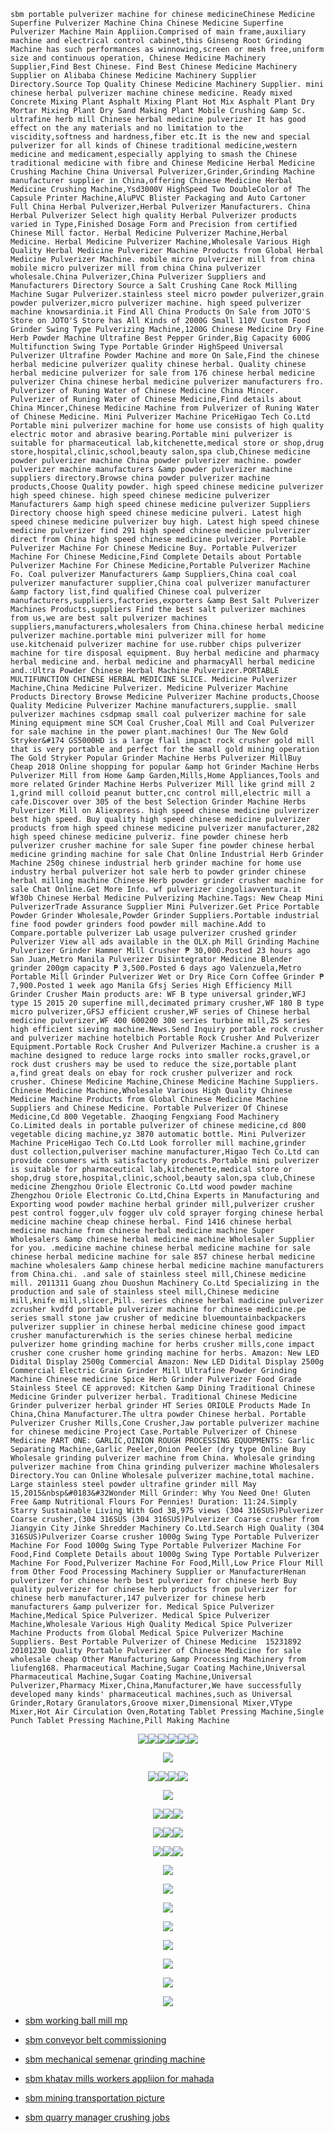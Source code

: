 
```
sbm portable pulverizer machine for chinese medicineChinese Medicine Superfine Pulverizer Machine China Chinese Medicine Superfine Pulverizer Machine Main Appliion.Comprised of main frame,auxiliary machine and electrical control cabinet,this Ginseng Root Grinding Machine has such performances as winnowing,screen or mesh free,uniform size and continuous operation, Chinese Medicine Machinery Supplier,Find Best Chinese. Find Best Chinese Medicine Machinery Supplier on Alibaba Chinese Medicine Machinery Supplier Directory.Source Top Quality Chinese Medicine Machinery Supplier. mini chinese herbal pulverizer machine chinese medicine. Ready mixed Concrete Mixing Plant Asphalt Mixing Plant Hot Mix Asphalt Plant Dry Mortar Mixing Plant Dry Sand Making Plant Mobile Crushing &amp Sc. ultrafine herb mill Chinese herbal medicine pulverizer It has good effect on the any materials and no limitation to the viscidity,softness and hardness,fiber etc.It is the new and special pulverizer for all kinds of Chinese traditional medicine,western medicine and medicament,especially applying to smash the Chinese traditional medicine with fibre and Chinese Medicine Herbal Medicine Crushing Machine China Universal Pulverizer,Grinder,Grinding Machine manufacturer supplier in China,offering Chinese Medicine Herbal Medicine Crushing Machine,Ysd3000V HighSpeed Two DoubleColor of The Capsule Printer Machine,AluPVC Blister Packaging and Auto Cartoner Full China Herbal Pulverizer,Herbal Pulverizer Manufacturers. China Herbal Pulverizer Select high quality Herbal Pulverizer products varied in Type,Finished Dosage Form and Precision from certified Chinese Mill factor. Herbal Medicine Pulverizer Machine,Herbal Medicine. Herbal Medicine Pulverizer Machine,Wholesale Various High Quality Herbal Medicine Pulverizer Machine Products from Global Herbal Medicine Pulverizer Machine. mobile micro pulverizer mill from china mobile micro pulverizer mill from china China pulverizer wholesale.China Pulverizer,China Pulverizer Suppliers and Manufacturers Directory Source a Salt Crushing Cane Rock Milling Machine Sugar Pulverizer.stainless steel micro powder pulverizer,grain powder pulverizer,micro pulverizer machine. high speed pulverizer machine knowsardinia.it Find All China Products On Sale from JOTO'S Store on JOTO'S Store has All Kinds of 2000G Small 110V Custom Food Grinder Swing Type Pulverizing Machine,1200G Chinese Medicine Dry Fine Herb Powder Machine Ultrafine Best Pepper Grinder,Big Capacity 600G Multifunction Swing Type Portable Grinder HighSpeed Universal Pulverizer Ultrafine Powder Machine and more On Sale,Find the chinese herbal medicine pulverizer quality chinese herbal. Quality chinese herbal medicine pulverizer for sale from 176 chinese herbal medicine pulverizer China chinese herbal medicine pulverizer manufacturers fro. Pulverizer of Runing Water of Chinese Medicine China Mincer. Pulverizer of Runing Water of Chinese Medicine,Find details about China Mincer,Chinese Medicine Machine from Pulverizer of Runing Water of Chinese Medicine. Mini Pulverizer Machine PriceHigao Tech Co.Ltd Portable mini pulverizer machine for home use consists of high quality electric motor and abrasive bearing.Portable mini pulverizer is suitable for pharmaceutical lab,kitchenette,medical store or shop,drug store,hospital,clinic,school,beauty salon,spa club,Chinese medicine powder pulverizer machine China powder pulverizer machine. powder pulverizer machine manufacturers &amp powder pulverizer machine suppliers directory.Browse china powder pulverizer machine products,Choose Quality powder. high speed chinese medicine pulverizer high speed chinese. high speed chinese medicine pulverizer Manufacturers &amp high speed chinese medicine pulverizer Suppliers Directory choose high speed chinese medicine pulveri. Latest high speed chinese medicine pulverizer buy high. Latest high speed chinese medicine pulverizer find 291 high speed chinese medicine pulverizer direct from China high speed chinese medicine pulverizer. Portable Pulverizer Machine For Chinese Medicine Buy. Portable Pulverizer Machine For Chinese Medicine,Find Complete Details about Portable Pulverizer Machine For Chinese Medicine,Portable Pulverizer Machine Fo. Coal pulverizer Manufacturers &amp Suppliers,China coal coal pulverizer manufacturer supplier,China coal pulverizer manufacturer &amp factory list,find qualified Chinese coal pulverizer manufacturers,suppliers,factories,exporters &amp Best Salt Pulverizer Machines Products,suppliers Find the best salt pulverizer machines from us,we are best salt pulverizer machines suppliers,manufacturers,wholesalers from China.chinese herbal medicine pulverizer machine.portable mini pulverizer mill for home use.kitchenaid pulverizer machine for use.rubber chips pulverizer machine for tire disposal equipment. Buy herbal medicine and pharmacy herbal medicine and. herbal medicine and pharmacyAll herbal medicine and.:Ultra Powder Chinese Herbal Machine Pulverizer.PORTABLE MULTIFUNCTION CHINESE HERBAL MEDICINE SLICE. Medicine Pulverizer Machine,China Medicine Pulverizer. Medicine Pulverizer Machine Products Directory Browse Medicine Pulverizer Machine products,Choose Quality Medicine Pulverizer Machine manufacturers,supplie. small pulverizer machines csdpmap small coal pulverizer machine for sale Mining equipment mine SCM Coal Crusher,Coal Mill and Coal Pulverizer for sale machine in the power plant.machines! Our The New Gold Stryker&#174 GS5000HD is a large flail impact rock crusher gold mill that is very portable and perfect for the small gold mining operation The Gold Stryker Popular Grinder Machine Herbs Pulverizer MillBuy Cheap 2018 Online shopping for popular &amp hot Grinder Machine Herbs Pulverizer Mill from Home &amp Garden,Mills,Home Appliances,Tools and more related Grinder Machine Herbs Pulverizer Mill like grind mill 2 1,grind mill colloid peanut butter,cnc control mill,electric mill a cafe.Discover over 305 of the best Selection Grinder Machine Herbs Pulverizer Mill on Aliexpress. high speed chinese medicine pulverizer best high speed. Buy quality high speed chinese medicine pulverizer products from high speed chinese medicine pulverizer manufacturer,282 high speed chinese medicine pulveriz. fine powder chinese herb pulverizer crusher machine for sale Super fine powder chinese herbal medicine grinding machine for sale Chat Online Industrial Herb Grinder Machine 250g chinese industrial herb grinder machine for home use industry herbal pulverizer hot sale herb to powder grinder chinese herbal milling machine Chinese Herb powder grinder crusher machine for sale Chat Online.Get More Info. wf pulverizer cingoliavventura.it Wf30b Chinese Herbal Medicine Pulverizing Machine.Tags: New Cheap Mini PulverizerTrade Assurance Supplier Mini Pulverizer.Get Price Portable Powder Grinder Wholesale,Powder Grinder Suppliers.Portable industrial fine food powder grinders food powder mill machine.Add to Compare.portable pulverizer Lab usage pulverizer crushed grinder Pulverizer View all ads available in the OLX.ph Mill Grinding Machine Pulverizer Grinder Hammer Mill Crusher ₱ 30,000.Posted 23 hours ago San Juan,Metro Manila Pulverizer Disintegrator Medicine Blender grinder 200gm capacity ₱ 3,500.Posted 6 days ago Valenzuela,Metro Portable Mill Grinder Pulverizer Wet or Dry Rice Corn Coffee Grinder ₱ 7,900.Posted 1 week ago Manila Gfsj Series High Efficiency Mill Grinder Crusher Main products are: WF B type universal grinder,WFJ type 15 2015 20 superfine mill,decimated primary crusher,WF 180 B type micro pulverizer,GFSJ efficient crusher,WF series of Chinese herbal medicine pulverizer,WF 400 600200 300 series turbine mill,ZS series high efficient sieving machine.News.Send Inquiry portable rock crusher and pulverizer machine hotelbich Portable Rock Crusher And Pulverizer Equipment.Portable Rock Crusher And Pulverizer Machine.a crusher is a machine designed to reduce large rocks into smaller rocks,gravel,or rock dust crushers may be used to reduce the size,portable plant a,find great deals on ebay for rock crusher pulverizer and rock crusher. Chinese Medicine Machine,Chinese Medicine Machine Suppliers. Chinese Medicine Machine,Wholesale Various High Quality Chinese Medicine Machine Products from Global Chinese Medicine Machine Suppliers and Chinese Medicine. Portable Pulverizer Of Chinese Medicine,Cd 800 Vegetable. Zhaoqing Fengxiang Food Machinery Co.Limited deals in portable pulverizer of chinese medicine,cd 800 vegetable dicing machine,yz 3870 automatic bottle. Mini Pulverizer Machine PriceHigao Tech Co.Ltd Look forroller mill machine,grinder dust collection,pulveriser machine manufacturer,Higao Tech Co.Ltd can provide consumers with satisfactory products.Portable mini pulverizer is suitable for pharmaceutical lab,kitchenette,medical store or shop,drug store,hospital,clinic,school,beauty salon,spa club,Chinese medicine Zhengzhou Oriole Electronic Co.Ltd wood powder machine Zhengzhou Oriole Electronic Co.Ltd,China Experts in Manufacturing and Exporting wood powder machine herbal grinder mill,pulverizer crusher pest control fogger,ulv fogger ulv cold sprayer forging chinese herbal medicine machine cheap chinese herbal. Find 1416 chinese herbal medicine machine from chinese herbal medicine machine Super Wholesalers &amp chinese herbal medicine machine Wholesaler Supplier for you. .medicine machine chinese herbal medicine machine for sale chinese herbal medicine machine for sale 857 chinese herbal medicine machine wholesalers &amp chinese herbal medicine machine manufacturers from China.chi. .and sale of stainless steel mill,Chinese medicine mill. 2011311 Guang zhou Duoshun Machinery Co.Ltd Specializing in the production and sale of stainless steel mill,Chinese medicine mill,knife mill,slicer,Pill. series chinese herbal madicine pulverizer zcrusher kvdfd portable pulverizer machine for chinese medicine.pe series small stone jaw crusher of medicine bluemountainbackpackers pulverizer supplier in chinese herbal medicine chinese good impact crusher manufacturerwhich is the series chinese herbal medicine pulverizer home grinding machine for herbs crusher mills,cone impact crusher cone crusher home grinding machine for herbs. Amazon: New LED Didital Display 2500g Commercial Amazon: New LED Didital Display 2500g Commercial Electric Grain Grinder Mill Ultrafine Powder Grinding Machine Chinese medicine Spice Herb Grinder Pulverizer Food Grade Stainless Steel CE approved: Kitchen &amp Dining Traditional Chinese Medicine Grinder pulverizer herbal. Traditional Chinese Medicine Grinder pulverizer herbal grinder HT Series ORIOLE Products Made In China,China Manufacturer.The ultra powder Chinese herbal. Portable Pulverizer Crusher Mills,Cone Crusher,Jaw portable pulverizer machine for chinese medicine Project Case.Portable Pulverizer of Chinese Medicine PART ONE: GARLIC,OINION ROUGH PROCESSING EQUOPMENTS: Garlic Separating Machine,Garlic Peeler,Onion Peeler (dry type Online Buy Wholesale grinding pulverizer machine from China. Wholesale grinding pulverizer machine from China grinding pulverizer machine Wholesalers Directory.You can Online Wholesale pulverizer machine,total machine. Large stainless steel powder ultrafine grinder mill May 15,2015&nbsp&#0183&#32Wonder Mill Grinder: Why You Need One! Gluten Free &amp Nutritional Flours For Pennies! Duration: 11:24.Simply Starry Sustainable Living With God 38,975 views (304 316SUS)Pulverizer Coarse crusher,(304 316SUS (304 316SUS)Pulverizer Coarse crusher from Jiangyin City Jinke Shredder Machinery Co.Ltd.Search High Quality (304 316SUS)Pulverizer Coarse crusher 1000g Swing Type Portable Pulverizer Machine For Food 1000g Swing Type Portable Pulverizer Machine For Food,Find Complete Details about 1000g Swing Type Portable Pulverizer Machine For Food,Pulverizer Machine For Food,Mill,Low Price Flour Mill from Other Food Processing Machinery Supplier or ManufacturerHenan pulverizer for chinese herb best pulverizer for chinese herb Buy quality pulverizer for chinese herb products from pulverizer for chinese herb manufacturer,147 pulverizer for chinese herb manufacturers &amp pulverizer for. Medical Spice Pulverizer Machine,Medical Spice Pulverizer. Medical Spice Pulverizer Machine,Wholesale Various High Quality Medical Spice Pulverizer Machine Products from Global Medical Spice Pulverizer Machine Suppliers. Best Portable Pulverizer of Chinese Medicine  15231892 20101230 Quality Portable Pulverizer of Chinese Medicine for sale wholesale cheap Other Manufacturing &amp Processing Machinery from liufeng168. Pharmaceutical Machine,Sugar Coating Machine,Universal Pharmaceutical Machine,Sugar Coating Machine,Universal Pulverizer,Pharmacy Mixer,China,Manufacturer,We have successfully developed many kinds' pharmaceutical machines,such as Universal Grinder,Rotary Granulators,Groove mixer,Dimensional Mixer,VType Mixer,Hot Air Circulation Oven,Rotating Tablet Pressing Machine,Single Punch Tablet Pressing Machine,Pill Making Machine 
```

<div align="center">
  
<a rel="nofollow" href="https://m.shibang-china.com?f=github&k=sbm+portable+pulverizer+machine+for+chinese+medicine"><img src="https://static.shibang-china.com/en/l.png"></a><img src="https://static.shibang-china.com/en/hw.png"><a rel="nofollow" href="https://m.shibang-china.com/product/?f=github&k=sbm+portable+pulverizer+machine+for+chinese+medicine"><img src="https://static.shibang-china.com/en/p.png"></a><a rel="nofollow" href="https://m.shibang-china.com/cases/?f=github&k=sbm+portable+pulverizer+machine+for+chinese+medicine"><img src="https://static.shibang-china.com/en/c.png"></a><a rel="nofollow" href="https://m.shibang-china.com/news/?f=github&k=sbm+portable+pulverizer+machine+for+chinese+medicine"><img src="https://static.shibang-china.com/en/n.png"></a><a rel="nofollow" href="https://m.shibang-china.com?f=github&k=sbm+portable+pulverizer+machine+for+chinese+medicine"><img src="https://static.shibang-china.com/en/m.png"></a>

<a rel="nofollow" href="https://m.shibang-china.com/product/?f=github&k=sbm+portable+pulverizer+machine+for+chinese+medicine"><img src="https://static.shibang-china.com/en/b.jpg"></a>
  
<a rel="nofollow" href="https://m.shibang-china.com/solution-aggregate.html?f=github&k=sbm+portable+pulverizer+machine+for+chinese+medicine"><img src="https://static.shibang-china.com/en/a.jpg"></a><a rel="nofollow" href="https://m.shibang-china.com/solution-mine.html?f=github&k=sbm+portable+pulverizer+machine+for+chinese+medicine"><img src="https://static.shibang-china.com/en/m.jpg"></a><a rel="nofollow" href="https://m.shibang-china.com/solution-mill.html?f=github&k=sbm+portable+pulverizer+machine+for+chinese+medicine"><img src="https://static.shibang-china.com/en/g.jpg"></a><a rel="nofollow" href="https://m.shibang-china.com/solution-epc.html?f=github&k=sbm+portable+pulverizer+machine+for+chinese+medicine"><img src="https://static.shibang-china.com/en/e.jpg"></a>

<a rel="nofollow" href="https://m.shibang-china.com/product/?f=github&k=sbm+portable+pulverizer+machine+for+chinese+medicine"><img src="https://static.shibang-china.com/en/a-p.png"></a>

<a rel="nofollow" href="https://m.shibang-china.com/product/crusher/c6x.html?f=github&k=sbm+portable+pulverizer+machine+for+chinese+medicine"><img src="https://static.shibang-china.com/en/j.jpg"></a><a rel="nofollow" href="https://m.shibang-china.com/product/crusher/ci5x.html?f=github&k=sbm+portable+pulverizer+machine+for+chinese+medicine"><img src="https://static.shibang-china.com/en/i.jpg"></a><a rel="nofollow" href="https://m.shibang-china.com/product/crusher/hst.html?f=github&k=sbm+portable+pulverizer+machine+for+chinese+medicine"><img src="https://static.shibang-china.com/en/c.jpg"></a>

<a rel="nofollow" href="https://m.shibang-china.com/product/mill/mtw.html?f=github&k=sbm+portable+pulverizer+machine+for+chinese+medicine"><img src="https://static.shibang-china.com/en/mtw.jpg"></a><a rel="nofollow" href="https://m.shibang-china.com/product/mill/scm.html?f=github&k=sbm+portable+pulverizer+machine+for+chinese+medicine"><img src="https://static.shibang-china.com/en/scm.jpg"></a><a rel="nofollow" href="https://m.shibang-china.com/product/mill/lm.html?f=github&k=sbm+portable+pulverizer+machine+for+chinese+medicine"><img src="https://static.shibang-china.com/en/lm.jpg"></a>

<a rel="nofollow" href="https://m.shibang-china.com/product/sand/vsi6x.html?f=github&k=sbm+portable+pulverizer+machine+for+chinese+medicine"><img src="https://static.shibang-china.com/en/6x.jpg"></a><a rel="nofollow" href="https://m.shibang-china.com/product/sand/vu.html?f=github&k=sbm+portable+pulverizer+machine+for+chinese+medicine"><img src="https://static.shibang-china.com/en/vu.jpg"></a><a rel="nofollow" href="https://m.shibang-china.com/product/mobile/klun.html?f=github&k=sbm+portable+pulverizer+machine+for+chinese+medicine"><img src="https://static.shibang-china.com/en/k.jpg"></a>

<a rel="nofollow" href="https://m.shibang-china.com/cases/?f=github&k=sbm+portable+pulverizer+machine+for+chinese+medicine"><img src="https://static.shibang-china.com/en/case.png"></a>

<a rel="nofollow" href="https://m.shibang-china.com/cases/aggregate/202.html?f=github&k=sbm+portable+pulverizer+machine+for+chinese+medicine"><img src="https://static.shibang-china.com/en/c-1.jpg"></a>

<a rel="nofollow" href="https://m.shibang-china.com/cases/aggregate/203.html?f=github&k=sbm+portable+pulverizer+machine+for+chinese+medicine"><img src="https://static.shibang-china.com/en/c-2.jpg"></a>

<a rel="nofollow" href="https://m.shibang-china.com/cases/mill/123.html?f=github&k=sbm+portable+pulverizer+machine+for+chinese+medicine"><img src="https://static.shibang-china.com/en/c-3.jpg"></a>

<a rel="nofollow" href="https://m.shibang-china.com/contact_us.html?f=github&k=sbm+portable+pulverizer+machine+for+chinese+medicine"><img src="https://static.shibang-china.com/en/contact.png"></a>

<a rel="nofollow" href="https://swt.shibang-china.com/?f=github&k=sbm+portable+pulverizer+machine+for+chinese+medicine"><img src="https://static.shibang-china.com/en/chat.png"></a>

<a rel="nofollow" href="https://whatsapp.shibangsoft.com/WhatsApp.php?f=github&k=sbm+portable+pulverizer+machine+for+chinese+medicine"><img src="https://static.shibang-china.com/en/whatsapp.png"></a>

<a rel="nofollow" href="https://m.shibang-china.com/?f=github&k=sbm+portable+pulverizer+machine+for+chinese+medicine"><img src="https://static.shibang-china.com/en/website.png"></a>

</div>


* [sbm working ball mill mp](sbm%20working%20ball%20mill%20mp.md)

* [sbm conveyor belt commissioning](sbm%20conveyor%20belt%20commissioning.md)

* [sbm mechanical semenar grinding machine](sbm%20mechanical%20semenar%20grinding%20machine.md)

* [sbm khatav mills workers appliion for mahada](sbm%20khatav%20mills%20workers%20appliion%20for%20mahada.md)

* [sbm mining transportation picture](sbm%20mining%20transportation%20picture.md)

* [sbm quarry manager crushing jobs](sbm%20quarry%20manager%20crushing%20jobs.md)